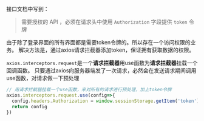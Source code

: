 接口文档中写到：
> 需要授权的 API ，必须在请求头中使用 `Authorization` 字段提供 `token` 令牌

由于除了登录界面的所有界面都是需要token令牌的。所以存在一个访问权限的业务。
解决方法是，通过axios请求拦截器添加token，保证拥有获取数据的权限。

`axios.interceptors.request`是一个**请求拦截器**用use函数为**请求拦截器**挂载一个回调函数。
只要通过axios向服务器端发了一次请求，必然会在发送请求期间调用use函数，对请求做一下预处理
```js
// 用请求拦截器挂载一个use函数，来对所有的请求进行预处理，加上token令牌
axios.interceptors.request.use(config=>{
  config.headers.Authorization = window.sessionStorage.getItem('token')
  return config
})
```
